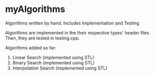 # myAlgorithms
 Algorithms written by hand. Includes Implementation and Testing
 
 Algorithms are implemented in the their respective types' header files.
 Then, they are tested in testing.cpp.
 
 Algorithms added so far:
 1. Linear Search				       (implemented using STL)
 2. Binary Search				       (implemented using STL)
 3. Interpolation Search    (implemented using STL)
